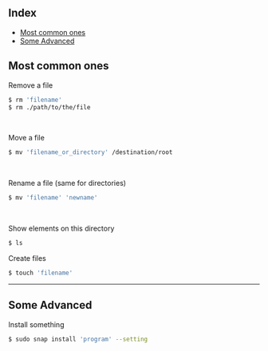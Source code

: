 ## Index
- [Most common ones](#most-common-ones)
- [Some Advanced](#some-advanced)

## Most common ones

Remove a file
~~~bash
$ rm 'filename'
$ rm ./path/to/the/file
~~~

<br>

Move a file
~~~bash
$ mv 'filename_or_directory' /destination/root
~~~

<br>

Rename a file (same for directories)

~~~bash
$ mv 'filename' 'newname'
~~~

<br>

Show elements on this directory

```bash
$ ls
```

Create files
~~~bash
$ touch 'filename'
~~~

---

## Some Advanced

Install something

~~~bash
$ sudo snap install 'program' --setting
~~~
